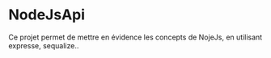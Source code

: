 # NodeJsApi
Ce projet permet de mettre en évidence les concepts de NojeJs, en utilisant expresse, sequalize..
